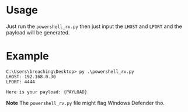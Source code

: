 # Usage
Just run the `powershell_rv.py` then just input the `LHOST` and `LPORT` and the payload will be generated.

# Example
```
C:\Users\breaching\Desktop> py .\powershell_rv.py
LHOST: 192.168.0.30
LPORT: 4444

Here is your payload: {PAYLOAD}
```
**Note** The `powershell_rv.py` file might flag Windows Defender tho.
